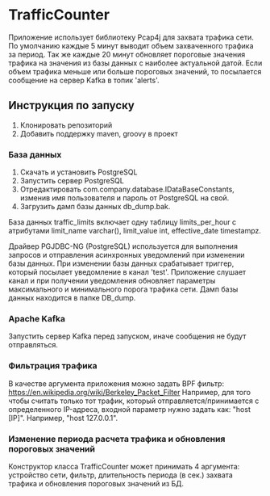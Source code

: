 # TrafficCounter
Приложение использует библиотеку Pcap4j для захвата трафика сети. По умолчанию каждые 5 минут выводит объем захваченного трафика за период. Так же каждые 20 минут обновляет пороговые значения трафика на значения из базы данных с наиболее актуальной датой.
Если объем трафика меньше или больше пороговых значений, то посылается сообщение на сервер Kafka в топик 'alerts'.


## Инструкция по запуску
1. Клонировать репозиторий
2. Добавить поддержку maven, groovy в проект

### База данных
1. Скачать и установить PostgreSQL
2. Запустить сервер PostgreSQL
3. Отредактировать сom.company.database.IDataBaseConstants, изменив имя пользователя и пароль от PostgreSQL на свой.
4. Загрузить дамп базы данных db_dump.bak.

База данных traffic_limits включает одну таблицу limits_per_hour с атрибутами limit_name varchar(), limit_value int, effective_date timestampz.

Драйвер PGJDBC-NG (PostgreSQL) используется для выполнения запросов и отправления асинхронных уведомлений при изменении базы данных. При изменении базы данных срабатывает триггер, который посылает уведомление в канал 'test'. Приложение слушает канал и при получении уведомления обновляет параметры максимального и минимального порога трафика сети.
Дамп базы данных находится в папке DB_dump.

### Apache Kafka
Запустить сервер Kafka перед запуском, иначе сообщения не будут отправляться.

### Фильтрация трафика
В качестве аргумента приложения можно задать BPF фильтр: https://en.wikipedia.org/wiki/Berkeley_Packet_Filter
Например, для того чтобы считать только тот трафик, который отправляется/принимается с определенного IP-адреса, входной параметр нужно задать как:
"host [IP]". Например, "host 127.0.0.1".

### Изменение периода расчета трафика и обновления пороговых значений
Конструктор класса TrafficCounter может принимать 4 аргумента: устройство сети, фильтр, длительность периода (в сек.) захвата трафика и обновления пороговых значений из БД. 
